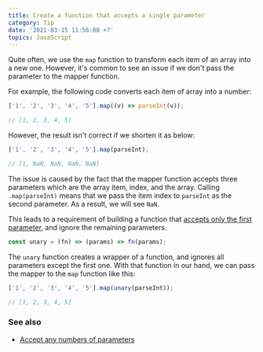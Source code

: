 ```yaml
---
title: Create a function that accepts a single parameter
category: Tip
date: '2021-03-15 11:56:00 +7'
topics: JavaScript
---
```


Quite often, we use the `map` function to transform each item of an array into a new one. However, it's common to see an issue if we don't pass the parameter to the mapper function.

For example, the following code converts each item of array into a number:

```js
['1', '2', '3', '4', '5'].map((v) => parseInt(v));

// [1, 2, 3, 4, 5]
```

However, the result isn't correct if we shorten it as below:

```js
['1', '2', '3', '4', '5'].map(parseInt);

// [1, NaN, NaN, NaN, NaN]
```

The issue is caused by the fact that the mapper function accepts three parameters which are the array item, index, and the array.
Calling `.map(parseInt)` means that we pass the item index to `parseInt` as the second parameter. As a result, we will see `NaN`.

This leads to a requirement of building a function that [accepts only the first parameter](https://1loc.dev/function/create-a-function-that-accepts-a-single-argument/), and ignore the remaining parameters.

```js
const unary = (fn) => (params) => fn(params);
```

The `unary` function creates a wrapper of a function, and ignores all parameters except the first one. With that function in our hand, we can pass the mapper to the `map` function like this:

```js
['1', '2', '3', '4', '5'].map(unary(parseInt));

// [1, 2, 3, 4, 5]
```

### See also

-   [Accept any numbers of parameters](/accept-any-numbers-of-parameters.html)
